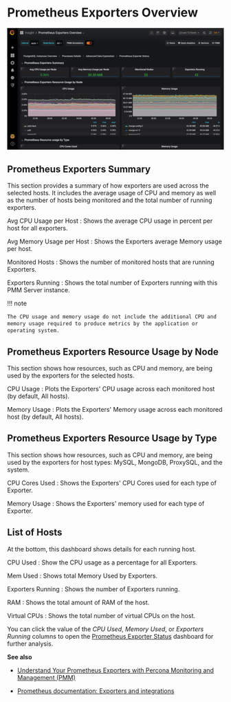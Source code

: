 # Prometheus Exporters Overview

![image](../_images/PMM_Prometheus_Exporters_Overview.jpg)

## Prometheus Exporters Summary

This section provides a summary of how exporters are used across the selected hosts. It includes the average usage of CPU and memory as well as the number of hosts being monitored and the total number of running exporters.

Avg CPU Usage per Host
:   Shows the average CPU usage in percent per host for all exporters.

Avg Memory Usage per Host
:   Shows the Exporters average Memory usage per host.

Monitored Hosts
:   Shows the number of monitored hosts that are running Exporters.

Exporters Running
:  Shows the total number of Exporters running with this PMM Server instance.

!!! note

    The CPU usage and memory usage do not include the additional CPU and memory usage required to produce metrics by the application or operating system.

## Prometheus Exporters Resource Usage by Node

This section shows how resources, such as CPU and memory, are being used by the
exporters for the selected hosts.

CPU Usage
:   Plots the Exporters' CPU usage across each monitored host (by default, All hosts).

Memory Usage
:   Plots the Exporters' Memory usage across each monitored host (by default, All hosts).

## Prometheus Exporters Resource Usage by Type

This section shows how resources, such as CPU and memory, are being used by the exporters for host types: MySQL, MongoDB, ProxySQL, and the system.

CPU Cores Used
:   Shows the Exporters' CPU Cores used for each type of Exporter.

Memory Usage
:   Shows the Exporters' memory used for each type of Exporter.

## List of Hosts

At the bottom, this dashboard shows details for each running host.

CPU Used
:   Show the CPU usage as a percentage for all Exporters.

Mem Used
:   Shows total Memory Used by Exporters.

Exporters Running
:   Shows the number of Exporters running.

RAM
:   Shows the total amount of RAM of the host.

Virtual CPUs
:   Shows the total number of virtual CPUs on the host.

You can click the value of the *CPU Used*, *Memory Used*, or *Exporters Running* columns to open the [Prometheus Exporter Status](dashboard-prometheus-exporter-status.md) dashboard for further analysis.

**See also**

- [Understand Your Prometheus Exporters with Percona Monitoring and Management (PMM)](https://www.percona.com/blog/2018/02/20/understand-prometheus-exporters-percona-monitoring-management-pmm/)

- [Prometheus documentation: Exporters and integrations](https://prometheus.io/docs/instrumenting/exporters/)
